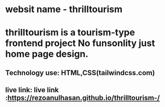 # websit name - thrilltourism

# thrilltourism is a  tourism-type  frontend project   No funsonlity just home page design.
## Technology use: HTML,CSS(tailwindcss.com)
## live link: live link :https://rezoanulhasan.github.io/thrilltourism-/
